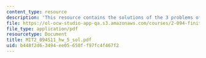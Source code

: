 ```yaml
---
content_type: resource
description: 'This resource contains the solutions of the 3 problems of homework 5. '
file: https://ol-ocw-studio-app-qa.s3.amazonaws.com/courses/2-094-finite-element-analysis-of-solids-and-fluids-ii-spring-2011/b448f2d63494ee05650ff97fc4f467f2_MIT2_094S11_hw_5_sol.pdf
file_type: application/pdf
resourcetype: Document
title: MIT2_094S11_hw_5_sol.pdf
uid: b448f2d6-3494-ee05-650f-f97fc4f467f2
---
```

